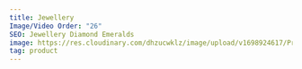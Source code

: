 ```yaml
---
title: Jewellery
Image/Video Order: "26"
SEO: Jewellery Diamond Emeralds
image: https://res.cloudinary.com/dhzucwklz/image/upload/v1698924617/Products/_SBS9602_edjztn.jpg
tag: product
---
```

